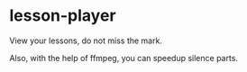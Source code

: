 # lesson-player
View your lessons, do not miss the mark.

Also, with the help of ffmpeg, you can speedup silence parts.
